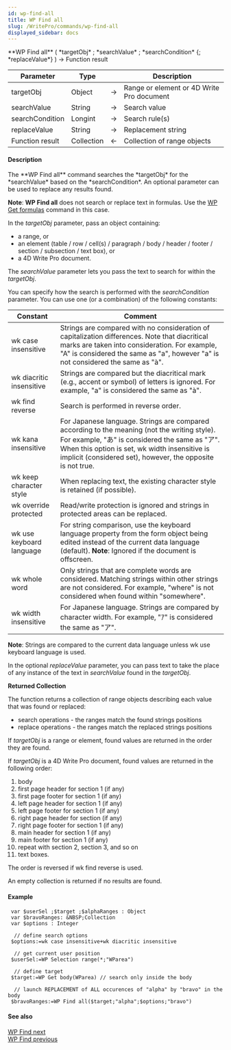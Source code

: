 ```yaml
---
id: wp-find-all
title: WP Find all
slug: /WritePro/commands/wp-find-all
displayed_sidebar: docs
---
```


<!--REF #_command_.WP Find all.Syntax-->**WP Find all** ( *targetObj* ; *searchValue* ; *searchCondition* {; *replaceValue*} )  -> Function result<!-- END REF-->
<!--REF #_command_.WP Find all.Params-->
| Parameter | Type |  | Description |
| --- | --- | --- | --- |
| targetObj | Object | &rarr; | Range or element or 4D Write Pro document |
| searchValue | String | &rarr; | Search value |
| searchCondition | Longint | &rarr; | Search rule(s) |
| replaceValue | String | &rarr; | Replacement string |
| Function result | Collection | &larr; | Collection of range objects |

<!-- END REF-->

#### Description 

<!--REF #_command_.WP Find all.Summary-->The **WP Find all** command searches the *targetObj* for the *searchValue* based on the *searchCondition*.<!-- END REF--> An optional parameter can be used to replace any results found. 

**Note**: **WP Find all** does not search or replace text in formulas. Use the [WP Get formulas](wp-get-formulas.md) command in this case. 

In the *targetObj* parameter, pass an object containing:

* a range, or
* an element (table / row / cell(s) / paragraph / body / header / footer / section / subsection / text box), or
* a 4D Write Pro document.

The *searchValue* parameter lets you pass the text to search for within the *targetObj*. 

You can specify how the search is performed with the *searchCondition* parameter. You can use one (or a combination) of the following constants: 

| Constant                 | Comment                                                                                                                                                                                                                                                       |
| ------------------------ | ------------------------------------------------------------------------------------------------------------------------------------------------------------------------------------------------------------------------------------------------------------- |
| wk case insensitive      | Strings are compared with no consideration of capitalization differences. Note that diacritical marks are taken into consideration. For example, "A" is considered the same as "a", however "a" is not considered the same as "à".                            |
| wk diacritic insensitive | Strings are compared but the diacritical mark (e.g., accent or symbol) of letters is ignored. For example, "a" is considered the same as "à".                                                                                                                 |
| wk find reverse          | Search is performed in reverse order.                                                                                                                                                                                                                         |
| wk kana insensitive      | For Japanese language. Strings are compared according to the meaning (not the writing style). For example, "あ" is considered the same as "ア". When this option is set, wk width insensitive  is implicit (considered set), however, the opposite is not true. |
| wk keep character style  | When replacing text, the existing character style is retained (if possible).                                                                                                                                                                                  |
| wk override protected    | Read/write protection is ignored and strings in protected areas can be replaced.                                                                                                                                                                              |
| wk use keyboard language | For string comparison, use the keyboard language property from the form object being edited instead of the current data language (default). **Note**: Ignored if the document is offscreen.                                                                   |
| wk whole word            | Only strings that are complete words are considered. Matching strings within other strings are not considered. For example, "where" is not considered when found within "somewhere".                                                                          |
| wk width insensitive     | For Japanese language. Strings are compared by character width. For example, "ｱ" is considered the same as "ア".                                                                                                                                               |

**Note**: Strings are compared to the current data language unless wk use keyboard language is used.

In the optional *replaceValue* parameter, you can pass text to take the place of any instance of the text in *searchValue* found in the *targetObj*.

**Returned Collection**

The function returns a collection of range objects describing each value that was found or replaced:

* search operations - the ranges match the found strings positions
* replace operations - the ranges match the replaced strings positions

If *targetObj* is a range or element, found values are returned in the order they are found.

If *targetObj* is a 4D Write Pro document, found values are returned in the following order:

1. body
2. first page header for section 1 (if any)
3. first page footer for section 1 (if any)
4. left page header for section 1 (if any)
5. left page footer for section 1 (if any)
6. right page header for section (if any)
7. right page footer for section 1 (if any)
8. main header for section 1 (if any)
9. main footer for section 1 (if any)
10. repeat with section 2, section 3, and so on
11. text boxes.

The order is reversed if wk find reverse is used.

An empty collection is returned if no results are found.

#### Example 

```4d
 var $userSel ;$target ;$alphaRanges : Object
 var $bravoRanges: &NBSP;Collection
 var $options : Integer
 
  // define search options
 $options:=wk case insensitive+wk diacritic insensitive
 
  // get current user position
 $userSel:=WP Selection range(*;"WParea")
 
  // define target
 $target:=WP Get body(WParea) // search only inside the body
 
  // launch REPLACEMENT of ALL occurences of "alpha" by "bravo" in the body
 $bravoRanges:=WP Find all($target;"alpha";$options;"bravo")
```

#### See also 

[WP Find next](wp-find-next.md)  
[WP Find previous](wp-find-previous.md)  
